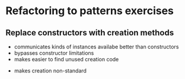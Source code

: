 # Refactoring to patterns exercises

## Replace constructors with creation methods

+ communicates kinds of instances availabe better than constructors
+ bypasses constructor limitations
+ makes easier to find unused creation code
- makes creation non-standard